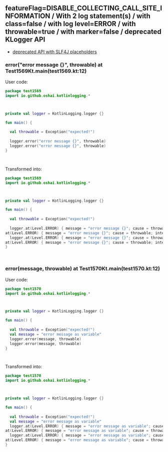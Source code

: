 ## featureFlag=DISABLE_COLLECTING_CALL_SITE_INFORMATION / With 2 log statement(s) / with class=false / with log level=ERROR / with throwable=true / with marker=false / deprecated KLogger API

* [deprecated API with SLF4J placeholders](deprecated-slf4j-placeholders.md)

###  error("error message {}", throwable) at Test1569Kt.main(test1569.kt:12)

User code:
```kotlin
package test1569
import io.github.oshai.kotlinlogging.*



private val logger = KotlinLogging.logger {}

fun main() {
  
  val throwable = Exception("expected!")
  
  logger.error("error message {}", throwable)
  logger.error("error message {}", throwable)
}




```
  
Transformed into:
```kotlin
package test1569
import io.github.oshai.kotlinlogging.*



private val logger = KotlinLogging.logger {}

fun main() {
  
  val throwable = Exception("expected!")
  
  logger.at(Level.ERROR) { message = "error message {}"; cause = throwable; internalCompilerData = KLoggingEventBuilder.InternalCompilerData(messageTemplate = ""error message {}"")
at(Level.ERROR) { message = "error message {}"; cause = throwable; internalCompilerData = KLoggingEventBuilder.InternalCompilerData(messageTemplate = ""error message {}"")
  logger.at(Level.ERROR) { message = "error message {}"; cause = throwable; internalCompilerData = KLoggingEventBuilder.InternalCompilerData(messageTemplate = ""error message {}"")
at(Level.ERROR) { message = "error message {}"; cause = throwable; internalCompilerData = KLoggingEventBuilder.InternalCompilerData(messageTemplate = ""error message {}"")
}




```

###  error(message, throwable) at Test1570Kt.main(test1570.kt:12)

User code:
```kotlin
package test1570
import io.github.oshai.kotlinlogging.*



private val logger = KotlinLogging.logger {}

fun main() {
  
  val throwable = Exception("expected!")
  val message = "error message as variable"
  logger.error(message, throwable)
  logger.error(message, throwable)
}




```
  
Transformed into:
```kotlin
package test1570
import io.github.oshai.kotlinlogging.*



private val logger = KotlinLogging.logger {}

fun main() {
  
  val throwable = Exception("expected!")
  val message = "error message as variable"
  logger.at(Level.ERROR) { message = "error message as variable"; cause = throwable; internalCompilerData = KLoggingEventBuilder.InternalCompilerData(messageTemplate = "message")
at(Level.ERROR) { message = "error message as variable"; cause = throwable; internalCompilerData = KLoggingEventBuilder.InternalCompilerData(messageTemplate = "message")
  logger.at(Level.ERROR) { message = "error message as variable"; cause = throwable; internalCompilerData = KLoggingEventBuilder.InternalCompilerData(messageTemplate = "message")
at(Level.ERROR) { message = "error message as variable"; cause = throwable; internalCompilerData = KLoggingEventBuilder.InternalCompilerData(messageTemplate = "message")
}




```
